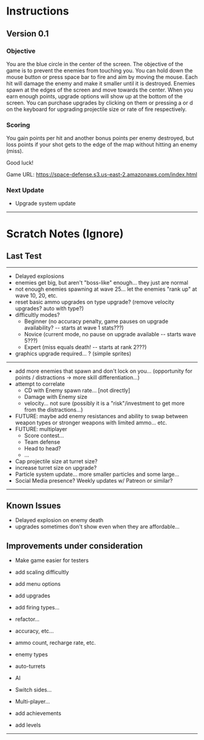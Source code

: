 # Instructions

## Version 0.1

### Objective
You are the blue circle in the center of the screen. The objective of the game is to prevent the enemies from touching you. You can hold down the mouse button or press space bar to fire and aim by moving the mouse. Each hit will damage the enemy and make it smaller until it is destroyed. Enemies spawn at the edges of the screen and move towards the center. When you earn enough points, upgrade options will show up at the bottom of the screen. You can purchase upgrades by clicking on them or pressing a or d on the keyboard for upgrading projectile size or rate of fire respectively.

### Scoring
You gain points per hit and another bonus points per enemy destroyed, but loss points if your shot gets to the edge of the map without hitting an enemy (miss).

Good luck!

Game URL: https://space-defense.s3.us-east-2.amazonaws.com/index.html

### Next Update

- Upgrade system update

---
# Scratch Notes (Ignore)

## Last Test
---
- Delayed explosions
- enemies get big, but aren't "boss-like" enough... they just are normal
- not enough enemies spawning at wave 25... let the enemies "rank up" at wave 10, 20, etc.
- reset basic ammo upgrades on type upgrade? (remove velocity upgrades? auto with type?)
- difficultly modes? 
    - Beginner (no accuracy penalty, game pauses on upgrade availability? -- starts at wave 1 stats???)
    - Novice (current mode, no pause on upgrade available -- starts wave 5???)
    - Expert (miss equals death! -- starts at rank 2???)
- graphics upgrade required... ? (simple sprites)
---
- add more enemies that spawn and don't lock on you... (opportunity for points / distractions -> more skill differentiation...)
- attempt to correlate
    - CD with Enemy spawn rate... [not directly]
    - Damage with Enemy size
    - velocity... not sure (possibly it is a "risk"/investment to get more from the distractions...)
- FUTURE: maybe add enemy resistances and ability to swap between weapon types or stronger weapons with limited ammo... etc.
- FUTURE: multiplayer
    - Score contest...
    - Team defense
    - Head to head?
    - ...
- Cap projectile size at turret size?
- increase turret size on upgrade?
- Particle system update... more smaller particles and some large...
- Social Media presence? Weekly updates w/ Patreon or similar?
---
## Known Issues

- Delayed explosion on enemy death
- upgrades sometimes don't show even when they are affordable...

## Improvements under consideration

- Make game easier for testers
- add scaling difficultly
- add menu options
- add upgrades
- add firing types...
- refactor...

- accuracy, etc...
- ammo count, recharge rate, etc.

- enemy types
- auto-turrets
- AI
- Switch sides...
- Multi-player...

- add achievements
- add levels

---------------------------
